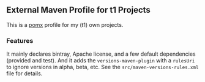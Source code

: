 ## External Maven Profile for t1 Projects

This is a [pomx](https://github.com/t1/pomx) profile for my (t1) own projects.

### Features

It mainly declares bintray, Apache license, and a few default dependencies (provided and test).
And it adds the `versions-maven-plugin` with a `rulesUri` to ignore versions in alpha, beta, etc.
See the `src/maven-versions-rules.xml` file for details.
